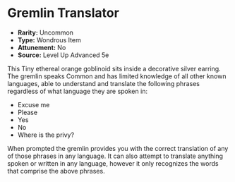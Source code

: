 # Gremlin Translator

- **Rarity:** Uncommon
- **Type:** Wondrous Item
- **Attunement:** No
- **Source:** Level Up Advanced 5e

This Tiny ethereal orange goblinoid sits inside a decorative silver earring. The gremlin speaks Common and has limited knowledge of all other known languages, able to understand and translate the following phrases regardless of what language they are spoken in:

* Excuse me
* Please
* Yes
* No
* Where is the privy?

When prompted the gremlin provides you with the correct translation of any of those phrases in any language. It can also attempt to translate anything spoken or written in any language, however it only recognizes the words that comprise the above phrases.
